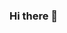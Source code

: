 ### Hi there 👋

<!--
**irishgreencitrus/irishgreencitrus** is a ✨ _special_ ✨ repository because its `README.md` (this file) appears on your GitHub profile.

[![Anurag's GitHub stats](https://github-readme-stats.vercel.app/api?username=irishgreencitrus)](https://github.com/anuraghazra/github-readme-stats)
